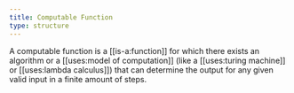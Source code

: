 ```yaml
---
title: Computable Function
type: structure
---
```


A computable function is a [[is-a:function]] for which there exists an algorithm or a [[uses:model of computation]] (like a [[uses:turing machine]] or [[uses:lambda calculus]]) that can determine the output for any given valid input in a finite amount of steps.